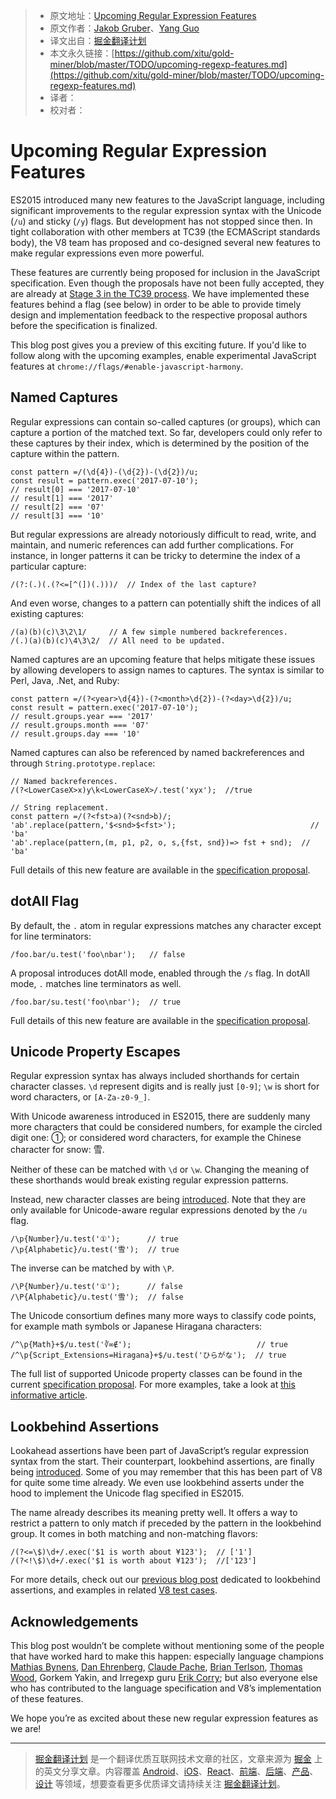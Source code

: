 
> * 原文地址：[Upcoming Regular Expression Features](https://developers.google.com/web/updates/2017/07/upcoming-regexp-features)
> * 原文作者：[Jakob Gruber](https://developers.google.com/web/resources/contributors#jgruber)、[Yang Guo](https://developers.google.com/web/resources/contributors#yangguo)
> * 译文出自：[掘金翻译计划](https://github.com/xitu/gold-miner)
> * 本文永久链接：[https://github.com/xitu/gold-miner/blob/master/TODO/upcoming-regexp-features.md](https://github.com/xitu/gold-miner/blob/master/TODO/upcoming-regexp-features.md)
> * 译者：
> * 校对者：

# Upcoming Regular Expression Features

ES2015 introduced many new features to the JavaScript language, including significant improvements to the regular expression syntax with the Unicode (`/u`) and sticky (`/y`) flags. But development has not stopped since then. In tight collaboration with other members at TC39 (the ECMAScript standards body), the V8 team has proposed and co-designed several new features to make regular expressions even more powerful.

These features are currently being proposed for inclusion in the JavaScript specification. Even though the proposals have not been fully accepted, they are already at [Stage 3 in the TC39 process](https://tc39.github.io/process-document/). We have implemented these features behind a flag (see below) in order to be able to provide timely design and implementation feedback to the respective proposal authors before the specification is finalized.

This blog post gives you a preview of this exciting future. If you'd like to follow along with the upcoming examples, enable experimental JavaScript features at `chrome://flags/#enable-javascript-harmony`.

## Named Captures

Regular expressions can contain so-called captures (or groups), which can capture a portion of the matched text. So far, developers could only refer to these captures by their index, which is determined by the position of the capture within the pattern.

    const pattern =/(\d{4})-(\d{2})-(\d{2})/u;
    const result = pattern.exec('2017-07-10');
    // result[0] === '2017-07-10'
    // result[1] === '2017'
    // result[2] === '07'
    // result[3] === '10'


But regular expressions are already notoriously difficult to read, write, and maintain, and numeric references can add further complications. For instance, in longer patterns it can be tricky to determine the index of a particular capture:

    /(?:(.)(.(?<=[^(])(.)))/  // Index of the last capture?


And even worse, changes to a pattern can potentially shift the indices of all existing captures:

    /(a)(b)(c)\3\2\1/     // A few simple numbered backreferences.
    /(.)(a)(b)(c)\4\3\2/  // All need to be updated.


Named captures are an upcoming feature that helps mitigate these issues by allowing developers to assign names to captures. The syntax is similar to Perl, Java, .Net, and Ruby:

    const pattern =/(?<year>\d{4})-(?<month>\d{2})-(?<day>\d{2})/u;
    const result = pattern.exec('2017-07-10');
    // result.groups.year === '2017'
    // result.groups.month === '07'
    // result.groups.day === '10'


Named captures can also be referenced by named backreferences and through `String.prototype.replace`:

    // Named backreferences.
    /(?<LowerCaseX>x)y\k<LowerCaseX>/.test('xyx');  //true

    // String replacement.
    const pattern =/(?<fst>a)(?<snd>b)/;
    'ab'.replace(pattern,'$<snd>$<fst>');                              // 'ba'
    'ab'.replace(pattern,(m, p1, p2, o, s,{fst, snd})=> fst + snd);  // 'ba'


Full details of this new feature are available in the [specification proposal](https://github.com/tc39/proposal-regexp-named-groups).

## dotAll Flag

By default, the `.` atom in regular expressions matches any character except for line terminators:

    /foo.bar/u.test('foo\nbar');   // false


A proposal introduces dotAll mode, enabled through the `/s` flag. In dotAll mode, `.` matches line terminators as well.

    /foo.bar/su.test('foo\nbar');  // true


Full details of this new feature are available in the [specification proposal](https://github.com/tc39/proposal-regexp-dotall-flag).

## Unicode Property Escapes

Regular expression syntax has always included shorthands for certain character classes. `\d` represent digits and is really just `[0-9]`; `\w` is short for word characters, or `[A-Za-z0-9_]`.

With Unicode awareness introduced in ES2015, there are suddenly many more characters that could be considered numbers, for example the circled digit one: ①; or considered word characters, for example the Chinese character for snow: 雪.

Neither of these can be matched with `\d` or `\w`. Changing the meaning of these shorthands would break existing regular expression patterns.

Instead, new character classes are being [introduced](https://github.com/tc39/proposal-regexp-unicode-property-escapes). Note that they are only available for Unicode-aware regular expressions denoted by the `/u` flag.

    /\p{Number}/u.test('①');      // true
    /\p{Alphabetic}/u.test('雪');  // true


The inverse can be matched by with `\P`.

    /\P{Number}/u.test('①');      // false
    /\P{Alphabetic}/u.test('雪');  // false


The Unicode consortium defines many more ways to classify code points, for example math symbols or Japanese Hiragana characters:

    /^\p{Math}+$/u.test('∛∞∉');                            // true
    /^\p{Script_Extensions=Hiragana}+$/u.test('ひらがな');  // true


The full list of supported Unicode property classes can be found in the current [specification proposal](https://tc39.github.io/proposal-regexp-unicode-property-escapes/#sec-static-semantics-unicodematchproperty-p). For more examples, take a look at [this informative article](https://mathiasbynens.be/notes/es-unicode-property-escapes).

## Lookbehind Assertions

Lookahead assertions have been part of JavaScript’s regular expression syntax from the start. Their counterpart, lookbehind assertions, are finally being [introduced](https://github.com/tc39/proposal-regexp-lookbehind). Some of you may remember that this has been part of V8 for quite some time already. We even use lookbehind asserts under the hood to implement the Unicode flag specified in ES2015.

The name already describes its meaning pretty well. It offers a way to restrict a pattern to only match if preceded by the pattern in the lookbehind group. It comes in both matching and non-matching flavors:

    /(?<=\$)\d+/.exec('$1 is worth about ¥123');  // ['1']
    /(?<!\$)\d+/.exec('$1 is worth about ¥123');  //['123']


For more details, check out our [previous blog post](https://v8project.blogspot.com/2016/02/regexp-lookbehind-assertions.html) dedicated to lookbehind assertions, and examples in related [V8 test cases](https://github.com/v8/v8/blob/master/test/mjsunit/harmony/regexp-lookbehind.js).

## Acknowledgements

This blog post wouldn’t be complete without mentioning some of the people that have worked hard to make this happen: especially language champions [Mathias Bynens](https://twitter.com/mathias), [Dan Ehrenberg](https://twitter.com/littledan), [Claude Pache](https://github.com/claudepache), [Brian Terlson](https://twitter.com/bterlson), [Thomas Wood](https://twitter.com/IgnoredAmbience), Gorkem Yakin, and Irregexp guru [Erik Corry](https://twitter.com/erikcorry); but also everyone else who has contributed to the language specification and V8’s implementation of these features.

We hope you’re as excited about these new regular expression features as we are!



---

> [掘金翻译计划](https://github.com/xitu/gold-miner) 是一个翻译优质互联网技术文章的社区，文章来源为 [掘金](https://juejin.im) 上的英文分享文章。内容覆盖 [Android](https://github.com/xitu/gold-miner#android)、[iOS](https://github.com/xitu/gold-miner#ios)、[React](https://github.com/xitu/gold-miner#react)、[前端](https://github.com/xitu/gold-miner#前端)、[后端](https://github.com/xitu/gold-miner#后端)、[产品](https://github.com/xitu/gold-miner#产品)、[设计](https://github.com/xitu/gold-miner#设计) 等领域，想要查看更多优质译文请持续关注 [掘金翻译计划](https://github.com/xitu/gold-miner)。

